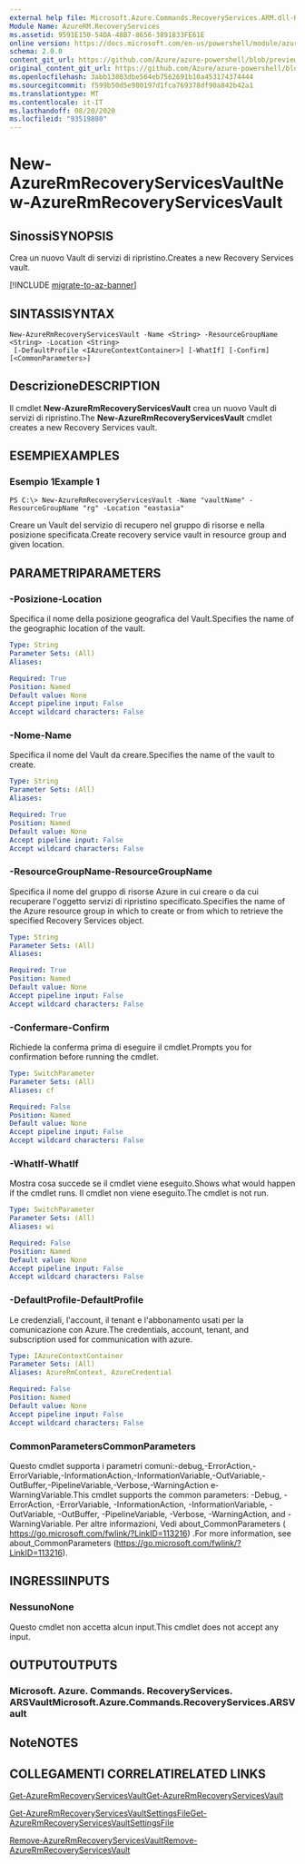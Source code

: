 ```yaml
---
external help file: Microsoft.Azure.Commands.RecoveryServices.ARM.dll-Help.xml
Module Name: AzureRM.RecoveryServices
ms.assetid: 9591E150-54DA-48B7-8656-3891833FE61E
online version: https://docs.microsoft.com/en-us/powershell/module/azurerm.recoveryservices/new-azurermrecoveryservicesvault
schema: 2.0.0
content_git_url: https://github.com/Azure/azure-powershell/blob/preview/src/ResourceManager/RecoveryServices/Commands.RecoveryServices/help/New-AzureRmRecoveryServicesVault.md
original_content_git_url: https://github.com/Azure/azure-powershell/blob/preview/src/ResourceManager/RecoveryServices/Commands.RecoveryServices/help/New-AzureRmRecoveryServicesVault.md
ms.openlocfilehash: 3abb13803dbe564eb7562691b10a453174374444
ms.sourcegitcommit: f599b50d5e980197d1fca769378df90a842b42a1
ms.translationtype: MT
ms.contentlocale: it-IT
ms.lasthandoff: 08/20/2020
ms.locfileid: "93519880"
---
```

# <span data-ttu-id="9285f-101">New-AzureRmRecoveryServicesVault</span><span class="sxs-lookup"><span data-stu-id="9285f-101">New-AzureRmRecoveryServicesVault</span></span>

## <span data-ttu-id="9285f-102">Sinossi</span><span class="sxs-lookup"><span data-stu-id="9285f-102">SYNOPSIS</span></span>
<span data-ttu-id="9285f-103">Crea un nuovo Vault di servizi di ripristino.</span><span class="sxs-lookup"><span data-stu-id="9285f-103">Creates a new Recovery Services vault.</span></span>

[!INCLUDE [migrate-to-az-banner](../../includes/migrate-to-az-banner.md)]

## <span data-ttu-id="9285f-104">SINTASSI</span><span class="sxs-lookup"><span data-stu-id="9285f-104">SYNTAX</span></span>

```
New-AzureRmRecoveryServicesVault -Name <String> -ResourceGroupName <String> -Location <String>
 [-DefaultProfile <IAzureContextContainer>] [-WhatIf] [-Confirm] [<CommonParameters>]
```

## <span data-ttu-id="9285f-105">Descrizione</span><span class="sxs-lookup"><span data-stu-id="9285f-105">DESCRIPTION</span></span>
<span data-ttu-id="9285f-106">Il cmdlet **New-AzureRmRecoveryServicesVault** crea un nuovo Vault di servizi di ripristino.</span><span class="sxs-lookup"><span data-stu-id="9285f-106">The **New-AzureRmRecoveryServicesVault** cmdlet creates a new Recovery Services vault.</span></span>

## <span data-ttu-id="9285f-107">ESEMPI</span><span class="sxs-lookup"><span data-stu-id="9285f-107">EXAMPLES</span></span>

### <span data-ttu-id="9285f-108">Esempio 1</span><span class="sxs-lookup"><span data-stu-id="9285f-108">Example 1</span></span>
```
PS C:\> New-AzureRmRecoveryServicesVault -Name "vaultName" -ResourceGroupName "rg" -Location "eastasia"
```

<span data-ttu-id="9285f-109">Creare un Vault del servizio di recupero nel gruppo di risorse e nella posizione specificata.</span><span class="sxs-lookup"><span data-stu-id="9285f-109">Create recovery service vault in resource group and given location.</span></span>

## <span data-ttu-id="9285f-110">PARAMETRI</span><span class="sxs-lookup"><span data-stu-id="9285f-110">PARAMETERS</span></span>

### <span data-ttu-id="9285f-111">-Posizione</span><span class="sxs-lookup"><span data-stu-id="9285f-111">-Location</span></span>
<span data-ttu-id="9285f-112">Specifica il nome della posizione geografica del Vault.</span><span class="sxs-lookup"><span data-stu-id="9285f-112">Specifies the name of the geographic location of the vault.</span></span>

```yaml
Type: String
Parameter Sets: (All)
Aliases: 

Required: True
Position: Named
Default value: None
Accept pipeline input: False
Accept wildcard characters: False
```

### <span data-ttu-id="9285f-113">-Nome</span><span class="sxs-lookup"><span data-stu-id="9285f-113">-Name</span></span>
<span data-ttu-id="9285f-114">Specifica il nome del Vault da creare.</span><span class="sxs-lookup"><span data-stu-id="9285f-114">Specifies the name of the vault to create.</span></span>

```yaml
Type: String
Parameter Sets: (All)
Aliases: 

Required: True
Position: Named
Default value: None
Accept pipeline input: False
Accept wildcard characters: False
```

### <span data-ttu-id="9285f-115">-ResourceGroupName</span><span class="sxs-lookup"><span data-stu-id="9285f-115">-ResourceGroupName</span></span>
<span data-ttu-id="9285f-116">Specifica il nome del gruppo di risorse Azure in cui creare o da cui recuperare l'oggetto servizi di ripristino specificato.</span><span class="sxs-lookup"><span data-stu-id="9285f-116">Specifies the name of the Azure resource group in which to create or from which to retrieve the specified Recovery Services object.</span></span>

```yaml
Type: String
Parameter Sets: (All)
Aliases: 

Required: True
Position: Named
Default value: None
Accept pipeline input: False
Accept wildcard characters: False
```

### <span data-ttu-id="9285f-117">-Confermare</span><span class="sxs-lookup"><span data-stu-id="9285f-117">-Confirm</span></span>
<span data-ttu-id="9285f-118">Richiede la conferma prima di eseguire il cmdlet.</span><span class="sxs-lookup"><span data-stu-id="9285f-118">Prompts you for confirmation before running the cmdlet.</span></span>

```yaml
Type: SwitchParameter
Parameter Sets: (All)
Aliases: cf

Required: False
Position: Named
Default value: None
Accept pipeline input: False
Accept wildcard characters: False
```

### <span data-ttu-id="9285f-119">-WhatIf</span><span class="sxs-lookup"><span data-stu-id="9285f-119">-WhatIf</span></span>
<span data-ttu-id="9285f-120">Mostra cosa succede se il cmdlet viene eseguito.</span><span class="sxs-lookup"><span data-stu-id="9285f-120">Shows what would happen if the cmdlet runs.</span></span> <span data-ttu-id="9285f-121">Il cmdlet non viene eseguito.</span><span class="sxs-lookup"><span data-stu-id="9285f-121">The cmdlet is not run.</span></span>

```yaml
Type: SwitchParameter
Parameter Sets: (All)
Aliases: wi

Required: False
Position: Named
Default value: None
Accept pipeline input: False
Accept wildcard characters: False
```

### <span data-ttu-id="9285f-122">-DefaultProfile</span><span class="sxs-lookup"><span data-stu-id="9285f-122">-DefaultProfile</span></span>
<span data-ttu-id="9285f-123">Le credenziali, l'account, il tenant e l'abbonamento usati per la comunicazione con Azure.</span><span class="sxs-lookup"><span data-stu-id="9285f-123">The credentials, account, tenant, and subscription used for communication with azure.</span></span>

```yaml
Type: IAzureContextContainer
Parameter Sets: (All)
Aliases: AzureRmContext, AzureCredential

Required: False
Position: Named
Default value: None
Accept pipeline input: False
Accept wildcard characters: False
```

### <span data-ttu-id="9285f-124">CommonParameters</span><span class="sxs-lookup"><span data-stu-id="9285f-124">CommonParameters</span></span>
<span data-ttu-id="9285f-125">Questo cmdlet supporta i parametri comuni:-debug,-ErrorAction,-ErrorVariable,-InformationAction,-InformationVariable,-OutVariable,-OutBuffer,-PipelineVariable,-Verbose,-WarningAction e-WarningVariable.</span><span class="sxs-lookup"><span data-stu-id="9285f-125">This cmdlet supports the common parameters: -Debug, -ErrorAction, -ErrorVariable, -InformationAction, -InformationVariable, -OutVariable, -OutBuffer, -PipelineVariable, -Verbose, -WarningAction, and -WarningVariable.</span></span> <span data-ttu-id="9285f-126">Per altre informazioni, Vedi about_CommonParameters ( https://go.microsoft.com/fwlink/?LinkID=113216) .</span><span class="sxs-lookup"><span data-stu-id="9285f-126">For more information, see about_CommonParameters (https://go.microsoft.com/fwlink/?LinkID=113216).</span></span>

## <span data-ttu-id="9285f-127">INGRESSI</span><span class="sxs-lookup"><span data-stu-id="9285f-127">INPUTS</span></span>

### <span data-ttu-id="9285f-128">Nessuno</span><span class="sxs-lookup"><span data-stu-id="9285f-128">None</span></span>
<span data-ttu-id="9285f-129">Questo cmdlet non accetta alcun input.</span><span class="sxs-lookup"><span data-stu-id="9285f-129">This cmdlet does not accept any input.</span></span>

## <span data-ttu-id="9285f-130">OUTPUT</span><span class="sxs-lookup"><span data-stu-id="9285f-130">OUTPUTS</span></span>

### <span data-ttu-id="9285f-131">Microsoft. Azure. Commands. RecoveryServices. ARSVault</span><span class="sxs-lookup"><span data-stu-id="9285f-131">Microsoft.Azure.Commands.RecoveryServices.ARSVault</span></span>

## <span data-ttu-id="9285f-132">Note</span><span class="sxs-lookup"><span data-stu-id="9285f-132">NOTES</span></span>

## <span data-ttu-id="9285f-133">COLLEGAMENTI CORRELATI</span><span class="sxs-lookup"><span data-stu-id="9285f-133">RELATED LINKS</span></span>

[<span data-ttu-id="9285f-134">Get-AzureRmRecoveryServicesVault</span><span class="sxs-lookup"><span data-stu-id="9285f-134">Get-AzureRmRecoveryServicesVault</span></span>](./Get-AzureRmRecoveryServicesVault.md)

[<span data-ttu-id="9285f-135">Get-AzureRmRecoveryServicesVaultSettingsFile</span><span class="sxs-lookup"><span data-stu-id="9285f-135">Get-AzureRmRecoveryServicesVaultSettingsFile</span></span>](./Get-AzureRmRecoveryServicesVaultSettingsFile.md)

[<span data-ttu-id="9285f-136">Remove-AzureRmRecoveryServicesVault</span><span class="sxs-lookup"><span data-stu-id="9285f-136">Remove-AzureRmRecoveryServicesVault</span></span>](./Remove-AzureRmRecoveryServicesVault.md)


